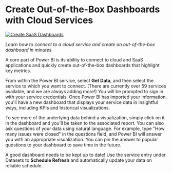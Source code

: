 <properties
   pageTitle="Create Out-of-the-Box Dashboards with Cloud Services"
   description="Creating Out-of-the-Box Dashboards with Cloud Services"
   services="powerbi"
   documentationCenter=""
   authors="davidiseminger"
   manager="mblythe"
   editor=""
   tags=""
   featuredVideo=""/>

<tags
   ms.service="powerbi"
   ms.devlang="NA"
   ms.topic="article"
   ms.tgt_pltfrm="NA"
   ms.workload="powerbi"
   ms.date="02/17/2016"
   ms.author="v-jescoo"/>

# Create Out-of-the-Box Dashboards with Cloud Services

[![Create SaaS Dashboards](http://img.youtube.com/vi/2kAkUjQQD08/0.jpg)](http://www.youtube.com/watch?v=2kAkUjQQD08)

*Learn how to connect to a cloud service and create an out-of-the-box dashboard in minutes*

A core part of Power BI is its ability to connect to cloud and SaaS applications and quickly create out-of-the-box dashboards that highlight key metrics.

From within the Power BI service, select **Get Data**, and then select the service to which you want to connect. (There are currently over 59 services available, and we are always adding more!) You will be prompted to sign in with your service credentials. Once Power BI has imported your information, you'll have a new dashboard that displays your service data in insightful ways, including KPIs and historical visualizations.

To see more of the underlying data behind a visualization, simply click on it in the dashboard and you'll be taken to the associated report. You can also ask questions of your data using natural language. For example, type "How many issues were closed" in the questions field, and Power BI will answer you with an appropriate visualization. You can pin the answer to popular questions to your dashboard to save time in the future.

A good dashboard needs to be kept up to date! Use the service entry under Datasets to **Schedule Refresh** and automatically update your data on reliable schedule.
